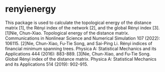 # renyienergy
This package is used to calculate the topological energy of the distance matrix [1], the Rényi index of the network [2], and the global Rényi index [3].
[1]Nie, Chun-Xiao. Topological energy of the distance matrix. Communications in Nonlinear Science and Numerical Simulation 107 (2022): 106115.
[2]Nie, Chun-Xiao, Fu-Tie Song, and Sai-Ping Li. Rényi indices of financial minimum spanning trees. Physica A: Statistical Mechanics and its Applications 444 (2016): 883-889.
[3]Nie, Chun-Xiao, and Fu-Tie Song. Global Rényi index of the distance matrix. Physica A: Statistical Mechanics and its Applications 514 (2019): 902-915.
